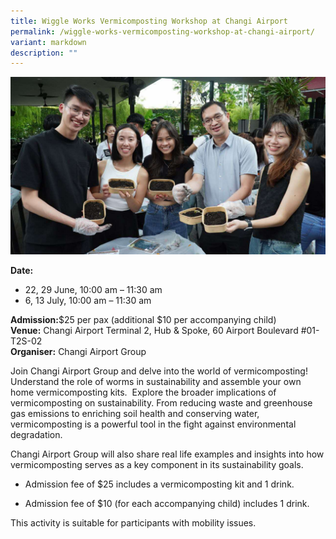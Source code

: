 ```yaml
---
title: Wiggle Works Vermicomposting Workshop at Changi Airport
permalink: /wiggle-works-vermicomposting-workshop-at-changi-airport/
variant: markdown
description: ""
---
```

![Vermicomposting_Workshop_Changi_Airport](/images/Workshop%20&amp;%20Talks/Wiggle_Works_Vermicomposting_Workshop_at_Changi_Airport.jpg)

**Date:** <br>
* 22, 29 June, 10:00 am – 11:30 am&nbsp;&nbsp;
* 6, 13 July, 10:00 am – 11:30 am  <br> 

**Admission:**$25 per pax (additional $10 per accompanying child) <br> 
**Venue:** Changi Airport Terminal 2, Hub &amp; Spoke, 60 Airport Boulevard #01-T2S-02  <br> 
**Organiser:** Changi Airport Group   

Join Changi Airport Group and delve into the world of vermicomposting! Understand the role of worms in sustainability and assemble your own home vermicomposting kits.&nbsp;&nbsp;Explore the broader implications of vermicomposting on sustainability. From reducing waste and greenhouse gas emissions to enriching soil health and conserving water, vermicomposting is a powerful tool in the fight against environmental degradation. &nbsp;&nbsp;

Changi Airport Group will also share real life examples and insights into how vermicomposting serves as a key component in its&nbsp;sustainability goals. &nbsp;

*   Admission fee of $25 includes a vermicomposting kit and 1 drink.&nbsp;
    
*   Admission fee of $10 (for each accompanying child) includes 1 drink.&nbsp;&nbsp;

This activity is suitable for participants with mobility issues.